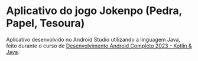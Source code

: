 # Aplicativo do jogo Jokenpo (Pedra, Papel, Tesoura)

Aplicativo desenvolvido no Android Studio utilizando a linguagem Java, feito durante o curso de [Desenvolvimento Android Completo 2023 - Kotlin & Java](https://www.udemy.com/course/desenvolvimento-android-completo/).